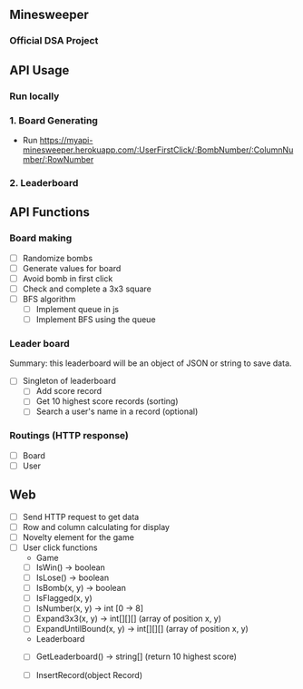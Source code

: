 ## Minesweeper
### Official DSA Project

## API Usage

### Run locally
### 1. Board Generating
- Run https://myapi-minesweeper.herokuapp.com/:UserFirstClick/:BombNumber/:ColumnNumber/:RowNumber

### 2. Leaderboard


## API Functions

### Board making
- [ ] Randomize bombs
- [ ] Generate values for board 
- [ ] Avoid bomb in first click
- [ ] Check and complete a 3x3 square
- [ ] BFS algorithm
  - [ ] Implement queue in js
  - [ ] Implement BFS using the queue

### Leader board
Summary: this leaderboard will be an object of JSON or string to save data.

- [ ] Singleton of leaderboard 
  - [ ] Add score record
  - [ ] Get 10 highest score records (sorting)
  - [ ] Search a user's name in a record (optional)

### Routings (HTTP response)
- [ ] Board
- [ ] User

## Web 
- [ ] Send HTTP request to get data
- [ ] Row and column calculating for display
- [ ] Novelty element for the game
- [ ] User click functions
  - Game
  - [ ] IsWin() -> boolean
  - [ ] IsLose() -> boolean
  - [ ] IsBomb(x, y) -> boolean
  - [ ] IsFlagged(x, y)
  - [ ] IsNumber(x, y) -> int [0 -> 8]
  - [ ] Expand3x3(x, y) -> int[][][] (array of position x, y) 
  - [ ] ExpandUntilBound(x, y) -> int[][][] (array of position x, y) 
  - Leaderboard
  - [ ] GetLeaderboard() -> string[] (return 10 highest score)
  - [ ] InsertRecord(object Record) 

